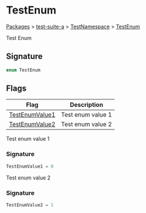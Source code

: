 # TestEnum

[Packages](/) > [test-suite-a](/test-suite-a/) > [TestNamespace](/test-suite-a/testnamespace-namespace/) > [TestEnum](/test-suite-a/testnamespace-namespace/testenum-enum/)

Test Enum

<a id="testenum-signature"></a>

## Signature

```typescript
enum TestEnum
```

## Flags

| Flag | Description |
| - | - |
| [TestEnumValue1](/test-suite-a/testnamespace-namespace/testenum-enum/testenumvalue1-enummember) | Test enum value 1 |
| [TestEnumValue2](/test-suite-a/testnamespace-namespace/testenum-enum/testenumvalue2-enummember) | Test enum value 2 |

Test enum value 1

<a id="testenumvalue1-signature"></a>

### Signature

```typescript
TestEnumValue1 = 0
```

Test enum value 2

<a id="testenumvalue2-signature"></a>

### Signature

```typescript
TestEnumValue2 = 1
```
